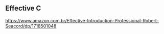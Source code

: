 Effective C
-------------


https://www.amazon.com.br/Effective-Introduction-Professional-Robert-Seacord/dp/1718501048